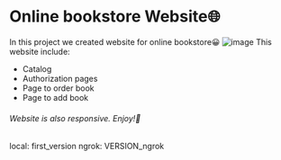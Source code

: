 # Online bookstore Website🌐
In this project we created website for online bookstore😀
![image](https://user-images.githubusercontent.com/58309601/116035828-1b0fa680-a67f-11eb-99f8-275674cc454f.png)
This website include:
- Catalog
- Authorization pages
- Page to order book
- Page to add book
###### Website is also responsive. Enjoy!👋
local: first_version
ngrok: VERSION_ngrok
